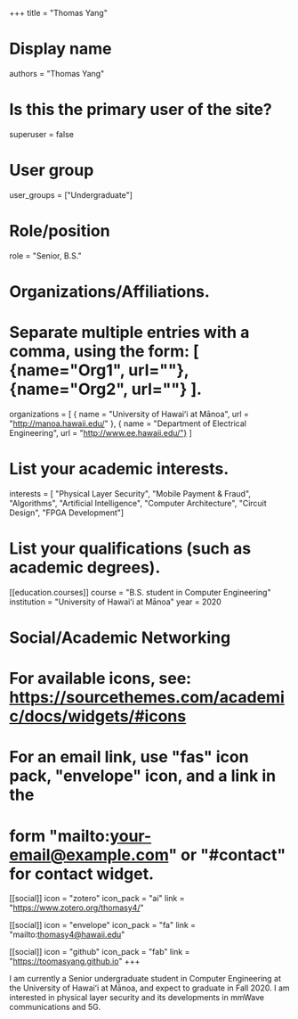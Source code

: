 +++
title = "Thomas Yang"

# Display name

authors = "Thomas Yang"

# Is this the primary user of the site?

superuser = false

# User group

user_groups = ["Undergraduate"]

# Role/position

role = "Senior, B.S."

# Organizations/Affiliations.

# Separate multiple entries with a comma, using the form: [ {name="Org1", url=""}, {name="Org2", url=""} ].

organizations = [ { name = "University of Hawaiʻi at Mānoa", url = "http://manoa.hawaii.edu/" }, { name = "Department of Electrical Engineering", url = "http://www.ee.hawaii.edu/"} ]

# List your academic interests.

interests = [ "Physical Layer Security", "Mobile Payment & Fraud", "Algorithms", "Artificial Intelligence", "Computer Architecture", "Circuit Design", "FPGA Development"]

# List your qualifications (such as academic degrees).

[[education.courses]]
  course = "B.S. student in Computer Engineering"
  institution = "University of Hawaiʻi at Mānoa" 
  year = 2020

# Social/Academic Networking

# For available icons, see: https://sourcethemes.com/academic/docs/widgets/#icons

# For an email link, use "fas" icon pack, "envelope" icon, and a link in the

# form "mailto:your-email@example.com" or "#contact" for contact widget.

[[social]] 
  icon = "zotero"
  icon_pack = "ai"
  link = "https://www.zotero.org/thomasy4/"

[[social]] 
  icon = "envelope"
  icon_pack = "fa" 
  link = "mailto:thomasy4@hawaii.edu"
  
[[social]] 
  icon = "github"
  icon_pack = "fab" 
  link = "https://toomasyang.github.io"
+++

I am currently a Senior undergraduate student in Computer Engineering at the University of Hawaiʻi at Mānoa, and expect to graduate in Fall 2020. I am interested in physical layer security and its developments in mmWave communications and 5G.  

